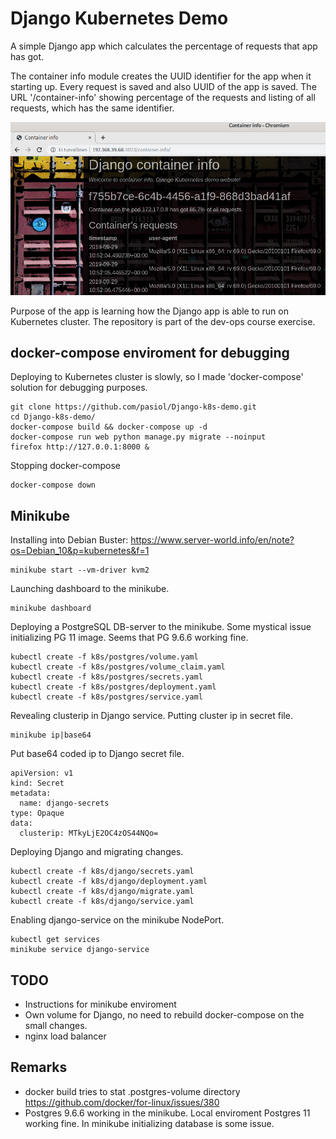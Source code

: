 # Django Kubernetes Demo

A simple Django app which calculates the percentage of requests that app has got.

The container info module creates the UUID identifier for the app when it starting up. Every request is saved and also UUID of the app is saved. The URL '/container-info' showing percentage of the requests and listing of all requests, which has the same identifier.

![Screenshot](./screenshot.png)

Purpose of the app is learning how the Django app is able to run on Kubernetes cluster. The repository is part of the dev-ops course exercise.

## docker-compose enviroment for debugging

Deploying to Kubernetes cluster is slowly, so I made 'docker-compose' solution for debugging purposes.

    git clone https://github.com/pasiol/Django-k8s-demo.git
    cd Django-k8s-demo/
    docker-compose build && docker-compose up -d
    docker-compose run web python manage.py migrate --noinput
    firefox http://127.0.0.1:8000 &

Stopping docker-compose

    docker-compose down

## Minikube

Installing into Debian Buster: <https://www.server-world.info/en/note?os=Debian_10&p=kubernetes&f=1>

    minikube start --vm-driver kvm2

Launching dashboard to the minikube.

    minikube dashboard

Deploying a PostgreSQL DB-server to the minikube. Some mystical issue initializing PG 11 image. Seems that PG 9.6.6 working fine.

    kubectl create -f k8s/postgres/volume.yaml
    kubectl create -f k8s/postgres/volume_claim.yaml
    kubectl create -f k8s/postgres/secrets.yaml
    kubectl create -f k8s/postgres/deployment.yaml
    kubectl create -f k8s/postgres/service.yaml

Revealing clusterip in Django service. Putting cluster ip in secret file.

    minikube ip|base64

Put base64 coded ip to Django secret file.

    apiVersion: v1
    kind: Secret
    metadata:
      name: django-secrets
    type: Opaque
    data:
      clusterip: MTkyLjE2OC4zOS44NQo=

Deploying Django and migrating changes.

    kubectl create -f k8s/django/secrets.yaml
    kubectl create -f k8s/django/deployment.yaml
    kubectl create -f k8s/django/migrate.yaml
    kubectl create -f k8s/django/service.yaml

Enabling django-service on the minikube NodePort.

    kubectl get services
    minikube service django-service

## TODO

- Instructions for minikube enviroment
- Own volume for Django, no need to rebuild docker-compose on the small changes.
- nginx load balancer

## Remarks

- docker build tries to stat .postgres-volume directory <https://github.com/docker/for-linux/issues/380>
- Postgres 9.6.6 working in the minikube. Local enviroment Postgres 11 working fine. In minikube initializing database is some issue.
